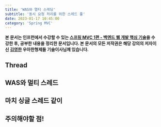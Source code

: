 ```yaml
---
title: 'WAS와 멀티 스레딩'
subtitle: '동시 요청 처리를 위한 스레드 풀'
date: 2023-01-17 10:45:00
category: 'Spring MVC'
---
```

**본 문서는 인프런에서 수강할 수 있는 [스프링 MVC 1편 - 백엔드 웹 개발 핵심 기술](https://www.inflearn.com/course/스프링-mvc-1/dashboard)을 수강한 후, 공부한 내용을 정리한 문서입니다. 본 문서의 모든 저작권은 해당 강의의 저자이신 [김영한](https://inflearn.com/users/@yh) 우아한형제들 기술이사님께 있습니다.**

## Thread

## WAS와 멀티 스레드

## 마치 싱글 스레드 같이

## 주의해야할 점!